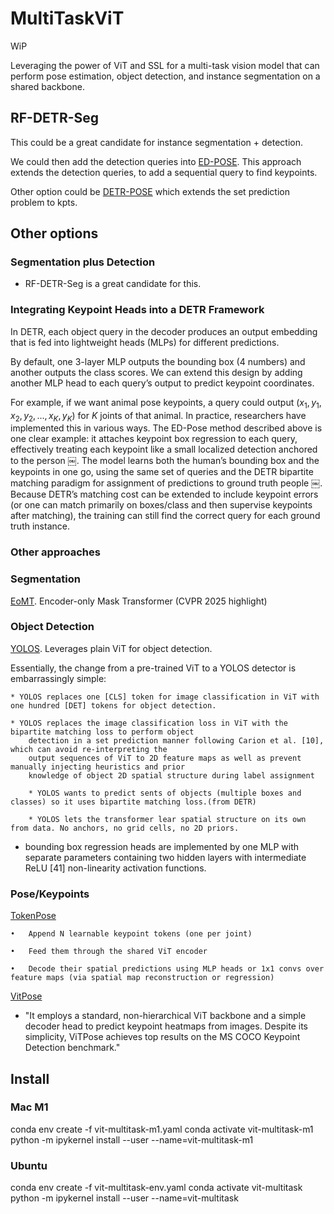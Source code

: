 # MultiTaskViT

WiP

Leveraging the power of ViT and SSL for a multi-task vision model that can perform pose estimation, object detection, and instance segmentation on a shared backbone. 



## RF-DETR-Seg

This could be a great candidate for instance segmentation + detection. 

We could then add the detection queries into [ED-POSE](https://github.com/IDEA-Research/ED-Pose). This approach extends the detection queries, to add a sequential query to find keypoints. 


Other option could be [DETR-POSE](https://github.com/SebastianJanampa/DETRPose) which extends the set prediction problem to kpts. 


## Other options



### Segmentation plus Detection

* RF-DETR-Seg is a great candidate for this. 

### Integrating Keypoint Heads into a DETR Framework

In DETR, each object query in the decoder produces an output embedding that is fed into lightweight heads (MLPs) for different predictions.

By default, one 3-layer MLP outputs the bounding box (4 numbers) and another outputs the class scores. We can extend this design by adding another MLP head to each query’s output to predict keypoint coordinates. 

For example, if we want  animal pose keypoints, a query could output $(x_1, y_1, x_2, y_2, \dots, x_K, y_K)$ for $K$ joints of that animal. In practice, researchers have implemented this in various ways. The ED-Pose method described above is one clear example: it attaches keypoint box regression to each query, effectively treating each keypoint like a small localized detection anchored to the person ￼. The model learns both the human’s bounding box and the keypoints in one go, using the same set of queries and the DETR bipartite matching paradigm for assignment of predictions to ground truth people ￼. Because DETR’s matching cost can be extended to include keypoint errors (or one can match primarily on boxes/class and then supervise keypoints after matching), the training can still find the correct query for each ground truth instance.


### Other approaches 

### Segmentation

[EoMT](https://huggingface.co/docs/transformers/main/model_doc/eomt). Encoder-only Mask Transformer (CVPR 2025 highlight)


### Object Detection


[YOLOS](https://huggingface.co/docs/transformers/model_doc/yolos). Leverages plain ViT for object detection. 


Essentially, the change from a pre-trained ViT to a YOLOS detector is embarrassingly simple: 

	* YOLOS replaces one [CLS] token for image classification in ViT with one hundred [DET] tokens for object detection.

 	* YOLOS replaces the image classification loss in ViT with the bipartite matching loss to perform object
		detection in a set prediction manner following Carion et al. [10], which can avoid re-interpreting the
		output sequences of ViT to 2D feature maps as well as prevent manually injecting heuristics and prior
		knowledge of object 2D spatial structure during label assignment

		* YOLOS wants to predict sents of objects (multiple boxes and classes) so it uses bipartite matching loss.(from DETR)

		* YOLOS lets the transformer lear spatial structure on its own from data. No anchors, no grid cells, no 2D priors. 


* bounding box regression heads are implemented by one MLP with separate parameters containing two hidden layers with
intermediate ReLU [41] non-linearity activation functions.

### Pose/Keypoints

[TokenPose](https://github.com/leeyegy/TokenPose)

	•	Append N learnable keypoint tokens (one per joint)

	•	Feed them through the shared ViT encoder
	
    •	Decode their spatial predictions using MLP heads or 1x1 convs over feature maps (via spatial map reconstruction or regression)

[VitPose](https://arxiv.org/abs/2204.12484)

* "It employs a standard, non-hierarchical ViT backbone and a simple decoder head to predict keypoint heatmaps from images. Despite its simplicity, ViTPose achieves top results on the MS COCO Keypoint Detection benchmark."

## Install

### Mac M1
conda env create -f vit-multitask-m1.yaml
conda activate vit-multitask-m1
python -m ipykernel install --user --name=vit-multitask-m1


### Ubuntu
conda env create -f vit-multitask-env.yaml
conda activate vit-multitask
python -m ipykernel install --user --name=vit-multitask
